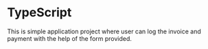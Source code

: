 # TypeScript

This is simple application project where user can log the invoice and payment with the help of the form provided.



